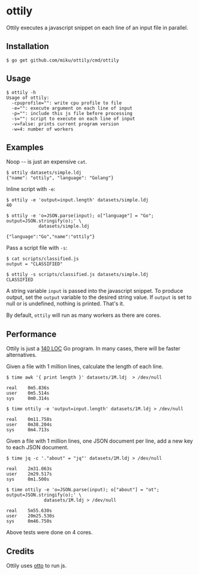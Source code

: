 ottily
======

Ottily executes a javascript snippet on each line of an input file in parallel.

Installation
------------

    $ go get github.com/miku/ottily/cmd/ottily

Usage
-----

    $ ottily -h
    Usage of ottily:
      -cpuprofile="": write cpu profile to file
      -e="": execute argument on each line of input
      -p="": include this js file before processing
      -s="": script to execute on each line of input
      -v=false: prints current program version
      -w=4: number of workers

Examples
--------

Noop -- is just an expensive `cat`.

    $ ottily datasets/simple.ldj
    {"name": "ottily", "language": "Golang"}

Inline script with `-e`:

    $ ottily -e 'output=input.length' datasets/simple.ldj
    40

    $ ottily -e 'o=JSON.parse(input); o["language"] = "Go"; output=JSON.stringify(o);' \
                datasets/simple.ldj

    {"language":"Go","name":"ottily"}

Pass a script file with `-s`:

    $ cat scripts/classified.js
    output = "CLASSIFIED"

    $ ottily -s scripts/classified.js datasets/simple.ldj
    CLASSIFIED

A string variable `input` is passed into the javascript snippet.
To produce output, set the `output` variable to the desired string value.
If `output` is set to null or is undefined, nothing is printed. That's it.

By default, `ottily` will run as many workers as there are cores.

Performance
-----------

Ottily is just a [140 LOC](https://github.com/miku/ottily/blob/7237d276d4cbe16bbbf651543f6d4bfb86721545/cmd/ottily/main.go) Go program. In many cases, there will be faster alternatives.

Given a file with 1 million lines, calculate the length of each line.

    $ time awk '{ print length }' datasets/1M.ldj  > /dev/null

    real    0m5.836s
    user    0m5.514s
    sys     0m0.314s

    $ time ottily -e 'output=input.length' datasets/1M.ldj > /dev/null

    real    0m11.758s
    user    0m38.204s
    sys     0m4.713s

Given a file with 1 million lines, one JSON document per line, add a new key to each JSON document.

    $ time jq -c '."about" = "jq"' datasets/1M.ldj > /dev/null

    real    2m31.063s
    user    2m29.517s
    sys     0m1.500s

    $ time ottily -e 'o=JSON.parse(input); o["about"] = "ot"; output=JSON.stringify(o);' \
                  datasets/1M.ldj > /dev/null

    real    5m55.630s
    user    20m25.530s
    sys     0m46.750s

Above tests were done on 4 cores.

Credits
-------

Ottily uses [otto](https://github.com/robertkrimen/otto) to run js.
